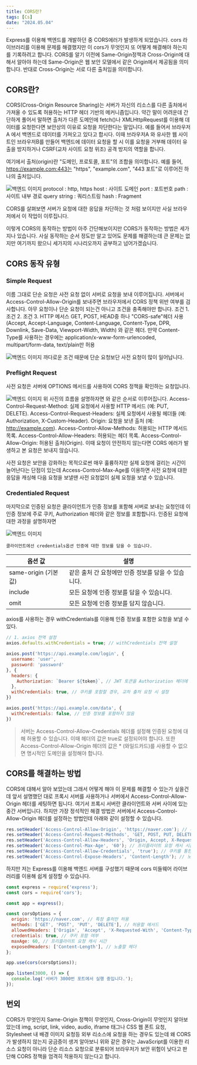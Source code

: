 ```yaml
---
title: CORS란?
tags: [Cs]
date: "2024.05.04"
---
```

Express를 이용해 백엔드를 개발하던 중 CORS에러가 발생하게 되었습니다. cors 라이브러리를 이용해 문제를 해결했지만 이 cors가 무엇인지 또 어떻게 해결해야 하는지를 기록하려고 합니다. CORS를 알기 이전에 Same-Origin정책과 Cross-Origin에 대해서 알아야 하는데 Same-Origin은 웹 보안 모델에서 같은 Origin에서 제공됨을 의미합니다. 반대로 Cross-Origin는 서로 다른 출처임을 의미합니다.

## CORS란? 

CORS(Cross-Origin Resource Sharing)는 서버가 자신의 리소스를 다른 출처에서 가져올 수 있도록 허용하는 HTTP 헤더 기반의 메커니즘입니다. 약간 말이 어려운데 간단하게 풀어서 말하면 출처가 다른 도메인에 fetch()나 XMLHttpRequest를 이용해 데이터를 요청한다면 보안상의 이유로 요청을 차단한다는 말입니다. 예를 들어서 브라우저A 에서 백엔드로 데이터를 가져오고 있다고 합시다. 이때 브라우저A 와 유사한 웹 사이트인 브라우저B를 만들어 백엔드에 데이터 요청을 할 시 이를 요청을 거부해 데이터 유출을 방지하거나 CSRF(교차 사이트 요청 위조) 공격 방지의 역할을 합니다.

여기에서 출처(origin)란 "도메인, 프로토콜, 포트"의 조합을 의미합니다. 예를 들어, https://example.com:443는 "https", "example.com", "443 포트"로 이루어진 하나의 출처입니다.

![백엔드 이미지](/img/cs/WhatCORS/URLimg.png)
protocol : http, https host : 사이트 도메인 port : 포트번호 path : 사이트 내부 경로 query string : 쿼리스트링 hash : Fragment

CORS를 살펴보면 서버가 요청에 대한 응답을 차단하는 것 처럼 보이지만 사실 브라우저에서 이 작업이 이루집니다. 

이렇게 CORS의 동작하는 방법이 아주 간단해보이지만 CORS가 동작하는 방법은 세가지나 있습니다. 사실 동작하는 순서 정도만 알고 있어도 문제를 해결하는데 큰 문제는 없지만 여기까지 왔으니 세가지의 시나리오까지 공부하고 넘어가겠습니다.

## CORS 동작 유형 

### Simple Request 

이름 그대로 단순 요청은 사전 요청 없이 서버로 요청을 보내 이루어집니다. 서버에서 Access-Control-Allow-Origin를 보내주면 브라우저에서 CORS 정책 위반 여부를 검사합니다. 아무 요청이나 단순 요청이 되는건 아니고 조건을 충족해야만 합니다. 조건 1. 조건 2. 조건 3. 
    HTTP 메서스 GET, POST, HEAD중 하나
    "CORS-safe"헤더 사용 (Accept, Accept-Language, Content-Language, Content-Type, DPR, Downlink, Save-Data, Viewport-Width, Width) 와 같은 헤더.
    만약 Content-Type를 사용하는 경우에는 application/x-www-form-urlencoded, multipart/form-data, text/plain만 허용

![백엔드 이미지](/img/cs/WhatCORS/Simple.png)
까다로운 조건 때문에 단순 요청보단 사전 요청이 많이 일어납니다.

### Preflight Request 

사전 요청은 서버에 OPTIONS 메서드를 사용하여 CORS 정책을 확인하는 요청입니다.

![백엔드 이미지](/img/cs/WhatCORS/Preflight.png)
위 사진의 흐름을 설명하자면 와 같은 순서로 이루어집니다.
    Access-Control-Request-Method: 실제 요청에서 사용할 HTTP 메서드 (예: PUT, DELETE). Access-Control-Request-Headers: 실제 요청에서 사용될 헤더들 (예: Authorization, X-Custom-Header). Origin: 요청을 보낸 출처 (예: http://example.com). 
    Access-Control-Allow-Methods: 허용되는 HTTP 메서드 목록. Access-Control-Allow-Headers: 허용되는 헤더 목록. Access-Control-Allow-Origin: 허용된 출처(Origin). 
    이때 요청이 안전하지 않는다면 CORS 에러가 발생하고 본 요청은 보내지 않습니다.

사전 요청은 보안을 강화하는 목적으로썬 매우 훌륭하지만 실제 요청에 걸리는 시간이 늘어난다는 단점이 있는데 Access-Control-Max-Age를 이용하면 사전 요청에 대한 응답을 캐싱해 다음 요청을 보낼땐 사전 요청없이 실제 요청을 보낼 수 있습니다.

### Credentialed Request 

마지막으로 인증된 요청은 클라이언트가 인증 정보를 포함해 서버로 보내는 요청인데 이 인증 정보에 주로 쿠키, Authorization 헤더와 같은 정보를 포함합니다. 인증된 요청에 대한 과정을 설명하자면

![백엔드 이미지](/img/cs/WhatCORS/Credentialed.png)
 
    클라이언트에선 credentials옵션 인증에 대한 정보를 담을 수 있습니다.

| 옵션 값 | 설명 |
| --- | --- |
| same-origin (기본값) | 같은 출처 간 요청에만 인증 정보를 담을 수 있습니다. |
| include | 모든 요청에 인증 정보를 담을 수 있습니다. |
| omit | 모든 요청에 인증 정보를 담지 않습니다. |
axios를 사용하는 경우 withCredentials를 이용해 인증 정보를 포함한 요청을 보낼 수 있다.

```javascript
// 1. axios 전역 설정
axios.defaults.withCredentials = true; // withCredentials 전역 설정

axios.post('https://api.example.com/login', {
  username: 'user',
  password: 'password'
}, {
  headers: {
    Authorization: `Bearer ${token}`, // JWT 토큰을 Authorization 헤더에 포함
  },
  withCredentials: true, // 쿠키를 포함할 경우, 교차 출처 요청 시 설정
})

axios.post('https://api.example.com/data', {
  withCredentials: false, // 인증 정보를 포함하지 않음
})
```
 
>서버는 Access-Control-Allow-Credentials 헤더를 설정해 인증된 요청에 대해 허용할 수 있습니다. 이때 헤더의 값은 true로 설정되어야 합니다. 또한 Access-Control-Allow-Origin 헤더의 값은 * (와일드카드)를 사용할 수 없으면 명시적인 도메인을 설정해야 합니다.

## CORS를 해결하는 방법 

CORS에 대해서 알아 보았는데 그래서 어떻게 해야 이 문제를 해결할 수 있는가 싶을건데 앞서 설명했던 대로 프록시 서버를 사용하거나 서버에서 Access-Control-Allow-Origin 헤더를 세팅하면 됩니다. 여기서 프록시 서버란 클라이언트와 서버 사이에 있는 중간 서버입니다. 하지만 가장 정석적인 해결 방법은 서버에서 Access-Control-Allow-Origin 헤더를 설정하는 방법인데 아래와 같이 설정할 수 있습니다.

```javascript
res.setHeader('Access-Control-Allow-Origin', 'https://naver.com'); // 특정 출처만 허용
res.setHeader('Access-Control-Request-Methods', 'GET, POST, PUT, DELETE'); // 허용할 HTTP 메서드
res.setHeader('Access-Control-Allow-Headers', 'Origin, Accept, X-Requested-With, Content-Type, Access-Control-Request-Method, Access-Control-Request-Headers, Authorization'); // 허용할 헤더
res.setHeader('Access-Control-Max-Age', '60'); // 프리플라이트 요청 캐시 시간 (60초)
res.setHeader('Access-Control-Allow-Credentials', 'true'); // 쿠키를 통한 자격 증명 포함 여부
res.setHeader('Access-Control-Expose-Headers', 'Content-Length'); // 노출할 헤더

```
하지만 저는 Express를 이용해 백엔드 서버를 구성했기 때문에 cors 미들웨어 라이브러리를 이용해 쉽게 설정할 수 있습니다.

```javascript
const express = require('express');
const cors = require('cors');

const app = express();

const corsOptions = {
  origin: 'https://naver.com', // 특정 출처만 허용
  methods: ['GET', 'POST', 'PUT', 'DELETE'], // 허용할 메서드
  allowedHeaders: ['Origin', 'Accept', 'X-Requested-With', 'Content-Type', 'Access-Control-Request-Method', 'Access-Control-Request-Headers', 'Authorization'], // 허용할 헤더
  credentials: true, // 쿠키 포함 여부
  maxAge: 60, // 프리플라이트 요청 캐시 시간
  exposedHeaders: ['Content-Length'], // 노출할 헤더
};

app.use(cors(corsOptions));

app.listen(3000, () => {
  console.log('서버가 3000번 포트에서 실행 중입니다.');
});

```
## 번외 

CORS가 무엇인지 Same-Origin 정책이 무엇인지, Cross-Origin이 무엇인지 알아보았는데 img, script, link, video, audio, iframe 태그나 CSS 웹 폰트 요청, Stylesheet 내 배경 이미지 요청등 외부 리소스에 요청을 하는 경우도 있는데 왜 CORS가 발생하지 않는지 궁금증이 생겨 알아보니 위와 같은 경우는 JavaScript를 이용한 리소스 요청이 아니라 단순 리소스 요청으로 분류되어 브라우저가 보안 위험이 낮다고 판단해 CORS 정책을 엄격히 적용하지 않는다고 합니다.
